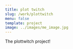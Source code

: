 ```yaml
---
title: plot twitch
slug: /work/plottwitch
menu: false
template: project
image: ../images/me_image.jpg
---
```

The plottwitch project!
